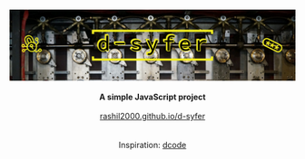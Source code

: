<p align="center">
  <br><img src="images/d-syfer.png"><br><br>
  <b>A simple JavaScript project</b><br><br>
  <a href="https://rashil2000.github.io/d-syfer">rashil2000.github.io/d-syfer</a><br><br>
  <br>Inspiration: <a href="https://www.dcode.fr/">dcode</a><br>
</p>
